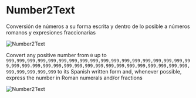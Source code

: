 # Number2Text
Conversión de números a su forma escrita y dentro de lo posible a números romanos y expresiones fraccionarias

![Number2Text](https://xfx.net/stackoverflow/number2text/n2t_anim.gif)

Convert any positive number from `0` up to `999,999,999,999,999,999,999,999,999,999,999,999,999,999,999,999,999,999,999,999.999,999,999,999,999,999,999,999,999,999,999,999,999,999,999,999,999,999,999,999` to its Spanish written form and, whenever possible, express the number in Roman numerals and/or fractions

![Number2Text](https://xfx.net/stackoverflow/number2text/huge_number.png)
